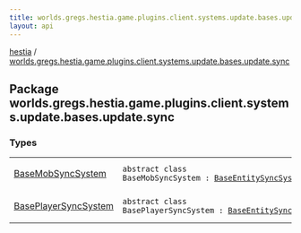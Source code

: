 ```yaml
---
title: worlds.gregs.hestia.game.plugins.client.systems.update.bases.update.sync - hestia
layout: api
---
```


<div class='api-docs-breadcrumbs'><a href="../index.html">hestia</a> / <a href="./index.html">worlds.gregs.hestia.game.plugins.client.systems.update.bases.update.sync</a></div>

## Package worlds.gregs.hestia.game.plugins.client.systems.update.bases.update.sync

### Types

<table class="api-docs-table">
<tbody>
<tr>
<td markdown="1">

<a href="-base-mob-sync-system/index.html">BaseMobSyncSystem</a>


</td>
<td markdown="1">
<div class="signature"><code><span class="keyword">abstract</span> <span class="keyword">class </span><span class="identifier">BaseMobSyncSystem</span>&nbsp;<span class="symbol">:</span>&nbsp;<a href="../worlds.gregs.hestia.game.plugins.client.systems.update.bases.update/-base-entity-sync-system/index.html"><span class="identifier">BaseEntitySyncSystem</span></a></code></div>

</td>
</tr>
<tr>
<td markdown="1">

<a href="-base-player-sync-system/index.html">BasePlayerSyncSystem</a>


</td>
<td markdown="1">
<div class="signature"><code><span class="keyword">abstract</span> <span class="keyword">class </span><span class="identifier">BasePlayerSyncSystem</span>&nbsp;<span class="symbol">:</span>&nbsp;<a href="../worlds.gregs.hestia.game.plugins.client.systems.update.bases.update/-base-entity-sync-system/index.html"><span class="identifier">BaseEntitySyncSystem</span></a></code></div>

</td>
</tr>
</tbody>
</table>
